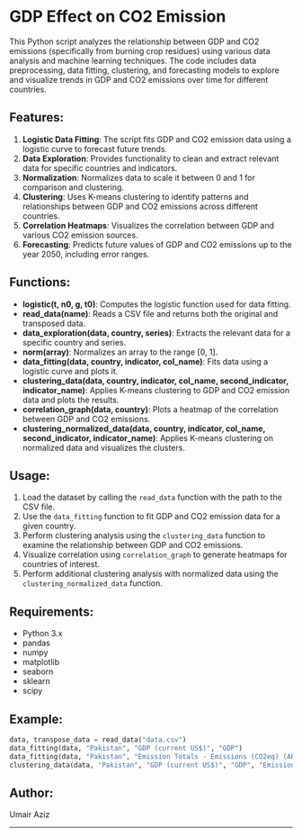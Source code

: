 
# GDP Effect on CO2 Emission

This Python script analyzes the relationship between GDP and CO2 emissions (specifically from burning crop residues) using various data analysis and machine learning techniques. The code includes data preprocessing, data fitting, clustering, and forecasting models to explore and visualize trends in GDP and CO2 emissions over time for different countries.

## Features:
1. **Logistic Data Fitting**: The script fits GDP and CO2 emission data using a logistic curve to forecast future trends.
2. **Data Exploration**: Provides functionality to clean and extract relevant data for specific countries and indicators.
3. **Normalization**: Normalizes data to scale it between 0 and 1 for comparison and clustering.
4. **Clustering**: Uses K-means clustering to identify patterns and relationships between GDP and CO2 emissions across different countries.
5. **Correlation Heatmaps**: Visualizes the correlation between GDP and various CO2 emission sources.
6. **Forecasting**: Predicts future values of GDP and CO2 emissions up to the year 2050, including error ranges.

## Functions:
- **logistic(t, n0, g, t0)**: Computes the logistic function used for data fitting.
- **read_data(name)**: Reads a CSV file and returns both the original and transposed data.
- **data_exploration(data, country, series)**: Extracts the relevant data for a specific country and series.
- **norm(array)**: Normalizes an array to the range [0, 1].
- **data_fitting(data, country, indicator, col_name)**: Fits data using a logistic curve and plots it.
- **clustering_data(data, country, indicator, col_name, second_indicator, indicator_name)**: Applies K-means clustering to GDP and CO2 emission data and plots the results.
- **correlation_graph(data, country)**: Plots a heatmap of the correlation between GDP and CO2 emissions.
- **clustering_normalized_data(data, country, indicator, col_name, second_indicator, indicator_name)**: Applies K-means clustering on normalized data and visualizes the clusters.

## Usage:
1. Load the dataset by calling the `read_data` function with the path to the CSV file.
2. Use the `data_fitting` function to fit GDP and CO2 emission data for a given country.
3. Perform clustering analysis using the `clustering_data` function to examine the relationship between GDP and CO2 emissions.
4. Visualize correlation using `correlation_graph` to generate heatmaps for countries of interest.
5. Perform additional clustering analysis with normalized data using the `clustering_normalized_data` function.

## Requirements:
- Python 3.x
- pandas
- numpy
- matplotlib
- seaborn
- sklearn
- scipy

## Example:
```python
data, transpose_data = read_data("data.csv")
data_fitting(data, "Pakistan", "GDP (current US$)", "GDP")
data_fitting(data, "Pakistan", "Emission Totals - Emissions (CO2eq) (AR5) - Burning - Crop residues", "CO2 Burning - Crop residues")
clustering_data(data, "Pakistan", "GDP (current US$)", "GDP", "Emission Totals - Emissions (CO2eq) (AR5) - Crop Residues", "Crop Residues")
```

## Author:
Umair Aziz

---
